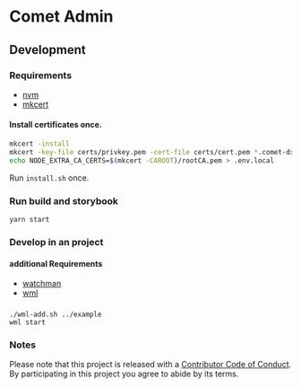 # Comet Admin

## Development

### Requirements

-   [nvm](https://github.com/nvm-sh/nvm)
-   [mkcert](https://github.com/FiloSottile/mkcert)

#### Install certificates once.

```bash
mkcert -install
mkcert -key-file certs/privkey.pem -cert-file certs/cert.pem *.comet-dxp.dev
echo NODE_EXTRA_CA_CERTS=$(mkcert -CAROOT)/rootCA.pem > .env.local
```

Run `install.sh` once.

### Run build and storybook

```
yarn start
```

### Develop in an project

#### additional Requirements

-   [watchman](https://facebook.github.io/watchman/)
-   [wml](https://github.com/wix/wml)

###

    ./wml-add.sh ../example
    wml start

### Notes

Please note that this project is released with a [Contributor Code of Conduct](CODE-OF-CONDUCT.md). By participating in this project you agree to abide by its terms.
